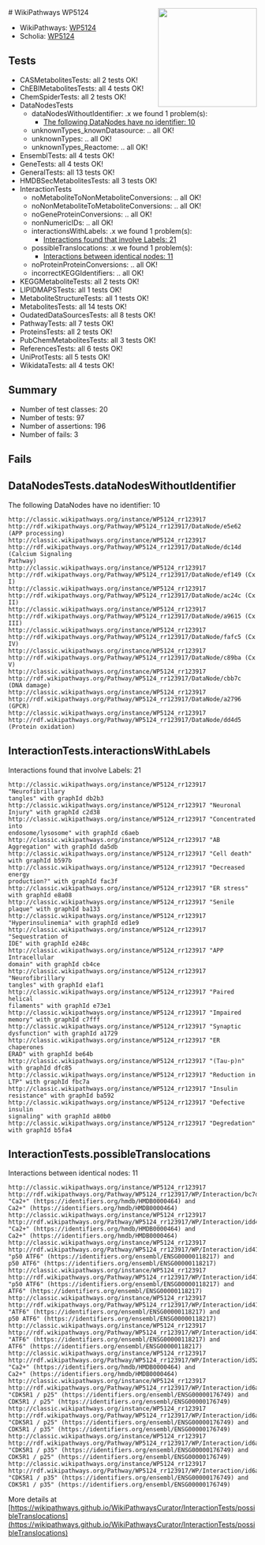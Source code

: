 <img style="float: right; width: 200px" src="https://upload.wikimedia.org/wikipedia/commons/thumb/8/83/Wplogo_with_text_500.png/640px-Wplogo_with_text_500.png" />
# WikiPathways WP5124

* WikiPathways: [WP5124](https://wikipathways.org/pathways/WP5124)
* Scholia: [WP5124](https://scholia.toolforge.org/wikipathways/WP5124)
## Tests
* CASMetabolitesTests: all 2 tests OK!
* ChEBIMetabolitesTests: all 4 tests OK!
* ChemSpiderTests: all 2 tests OK!
* DataNodesTests
    * dataNodesWithoutIdentifier: .x we found 1 problem(s):
        * [The following DataNodes have no identifier: 10](#8792c490)
    * unknownTypes_knownDatasource: .. all OK!
    * unknownTypes: .. all OK!
    * unknownTypes_Reactome: .. all OK!
* EnsemblTests: all 4 tests OK!
* GeneTests: all 4 tests OK!
* GeneralTests: all 13 tests OK!
* HMDBSecMetabolitesTests: all 3 tests OK!
* InteractionTests
    * noMetaboliteToNonMetaboliteConversions: .. all OK!
    * noNonMetaboliteToMetaboliteConversions: .. all OK!
    * noGeneProteinConversions: .. all OK!
    * nonNumericIDs: .. all OK!
    * interactionsWithLabels: .x we found 1 problem(s):
        * [Interactions found that involve Labels: 21](#fe97a8d8)
    * possibleTranslocations: .x we found 1 problem(s):
        * [Interactions between identical nodes: 11](#661ebeeb)
    * noProteinProteinConversions: .. all OK!
    * incorrectKEGGIdentifiers: .. all OK!
* KEGGMetaboliteTests: all 2 tests OK!
* LIPIDMAPSTests: all 1 tests OK!
* MetaboliteStructureTests: all 1 tests OK!
* MetabolitesTests: all 14 tests OK!
* OudatedDataSourcesTests: all 8 tests OK!
* PathwayTests: all 7 tests OK!
* ProteinsTests: all 2 tests OK!
* PubChemMetabolitesTests: all 3 tests OK!
* ReferencesTests: all 6 tests OK!
* UniProtTests: all 5 tests OK!
* WikidataTests: all 4 tests OK!


## Summary

* Number of test classes: 20
* Number of tests: 97
* Number of assertions: 196
* Number of fails: 3

## Fails

<a name="8792c490" />

## DataNodesTests.dataNodesWithoutIdentifier

The following DataNodes have no identifier: 10
```
http://classic.wikipathways.org/instance/WP5124_rr123917 http://rdf.wikipathways.org/Pathway/WP5124_rr123917/DataNode/e5e62 (APP processing)
http://classic.wikipathways.org/instance/WP5124_rr123917 http://rdf.wikipathways.org/Pathway/WP5124_rr123917/DataNode/dc14d (Calcium Signaling 
Pathway)
http://classic.wikipathways.org/instance/WP5124_rr123917 http://rdf.wikipathways.org/Pathway/WP5124_rr123917/DataNode/ef149 (Cx I)
http://classic.wikipathways.org/instance/WP5124_rr123917 http://rdf.wikipathways.org/Pathway/WP5124_rr123917/DataNode/ac24c (Cx II)
http://classic.wikipathways.org/instance/WP5124_rr123917 http://rdf.wikipathways.org/Pathway/WP5124_rr123917/DataNode/a9615 (Cx III)
http://classic.wikipathways.org/instance/WP5124_rr123917 http://rdf.wikipathways.org/Pathway/WP5124_rr123917/DataNode/fafc5 (Cx IV)
http://classic.wikipathways.org/instance/WP5124_rr123917 http://rdf.wikipathways.org/Pathway/WP5124_rr123917/DataNode/c89ba (Cx V)
http://classic.wikipathways.org/instance/WP5124_rr123917 http://rdf.wikipathways.org/Pathway/WP5124_rr123917/DataNode/cbb7c (DNA damage)
http://classic.wikipathways.org/instance/WP5124_rr123917 http://rdf.wikipathways.org/Pathway/WP5124_rr123917/DataNode/a2796 (GPCR)
http://classic.wikipathways.org/instance/WP5124_rr123917 http://rdf.wikipathways.org/Pathway/WP5124_rr123917/DataNode/dd4d5 (Protein oxidation)
```

<a name="fe97a8d8" />

## InteractionTests.interactionsWithLabels

Interactions found that involve Labels: 21
```
http://classic.wikipathways.org/instance/WP5124_rr123917 "Neurofibrillary 
tangles" with graphId db2b3
http://classic.wikipathways.org/instance/WP5124_rr123917 "Neuronal Injury" with graphId c2d38
http://classic.wikipathways.org/instance/WP5124_rr123917 "Concentrated into
endosome/lysosome" with graphId c6aeb
http://classic.wikipathways.org/instance/WP5124_rr123917 "AB Aggregation" with graphId da5db
http://classic.wikipathways.org/instance/WP5124_rr123917 "Cell death" with graphId b597b
http://classic.wikipathways.org/instance/WP5124_rr123917 "Decreased energy 
production?" with graphId fac3f
http://classic.wikipathways.org/instance/WP5124_rr123917 "ER stress" with graphId e8a08
http://classic.wikipathways.org/instance/WP5124_rr123917 "Senile plaque" with graphId ba133
http://classic.wikipathways.org/instance/WP5124_rr123917 "Hyperinsulinemia" with graphId ed1e9
http://classic.wikipathways.org/instance/WP5124_rr123917 "Sequestration of 
IDE" with graphId e248c
http://classic.wikipathways.org/instance/WP5124_rr123917 "APP Intracellular 
domain" with graphId cb4ce
http://classic.wikipathways.org/instance/WP5124_rr123917 "Neurofibrillary
tangles" with graphId e1af1
http://classic.wikipathways.org/instance/WP5124_rr123917 "Paired helical 
filaments" with graphId e73e1
http://classic.wikipathways.org/instance/WP5124_rr123917 "Impaired memory" with graphId c7fff
http://classic.wikipathways.org/instance/WP5124_rr123917 "Synaptic dysfunction" with graphId a1729
http://classic.wikipathways.org/instance/WP5124_rr123917 "ER chaperones
ERAD" with graphId be64b
http://classic.wikipathways.org/instance/WP5124_rr123917 "(Tau-p)n" with graphId dfc85
http://classic.wikipathways.org/instance/WP5124_rr123917 "Reduction in LTP" with graphId fbc7a
http://classic.wikipathways.org/instance/WP5124_rr123917 "Insulin resistance" with graphId ba592
http://classic.wikipathways.org/instance/WP5124_rr123917 "Defective insulin 
signaling" with graphId a80b0
http://classic.wikipathways.org/instance/WP5124_rr123917 "Degredation" with graphId b5fa4
```

<a name="661ebeeb" />

## InteractionTests.possibleTranslocations

Interactions between identical nodes: 11
```
http://classic.wikipathways.org/instance/WP5124_rr123917 http://rdf.wikipathways.org/Pathway/WP5124_rr123917/WP/Interaction/bc7d3 "Ca2+" (https://identifiers.org/hmdb/HMDB0000464) and 
Ca2+" (https://identifiers.org/hmdb/HMDB0000464)
http://classic.wikipathways.org/instance/WP5124_rr123917 http://rdf.wikipathways.org/Pathway/WP5124_rr123917/WP/Interaction/idd4f5d70a "Ca2+" (https://identifiers.org/hmdb/HMDB0000464) and 
Ca2+" (https://identifiers.org/hmdb/HMDB0000464)
http://classic.wikipathways.org/instance/WP5124_rr123917 http://rdf.wikipathways.org/Pathway/WP5124_rr123917/WP/Interaction/id41e74657 "p50 ATF6" (https://identifiers.org/ensembl/ENSG00000118217) and 
p50 ATF6" (https://identifiers.org/ensembl/ENSG00000118217)
http://classic.wikipathways.org/instance/WP5124_rr123917 http://rdf.wikipathways.org/Pathway/WP5124_rr123917/WP/Interaction/id41e74657 "p50 ATF6" (https://identifiers.org/ensembl/ENSG00000118217) and 
ATF6" (https://identifiers.org/ensembl/ENSG00000118217)
http://classic.wikipathways.org/instance/WP5124_rr123917 http://rdf.wikipathways.org/Pathway/WP5124_rr123917/WP/Interaction/id41e74657 "ATF6" (https://identifiers.org/ensembl/ENSG00000118217) and 
p50 ATF6" (https://identifiers.org/ensembl/ENSG00000118217)
http://classic.wikipathways.org/instance/WP5124_rr123917 http://rdf.wikipathways.org/Pathway/WP5124_rr123917/WP/Interaction/id41e74657 "ATF6" (https://identifiers.org/ensembl/ENSG00000118217) and 
ATF6" (https://identifiers.org/ensembl/ENSG00000118217)
http://classic.wikipathways.org/instance/WP5124_rr123917 http://rdf.wikipathways.org/Pathway/WP5124_rr123917/WP/Interaction/id5225f92c "Ca2+" (https://identifiers.org/hmdb/HMDB0000464) and 
Ca2+" (https://identifiers.org/hmdb/HMDB0000464)
http://classic.wikipathways.org/instance/WP5124_rr123917 http://rdf.wikipathways.org/Pathway/WP5124_rr123917/WP/Interaction/id6ab9bac4 "CDK5R1 / p25" (https://identifiers.org/ensembl/ENSG00000176749) and 
CDK5R1 / p25" (https://identifiers.org/ensembl/ENSG00000176749)
http://classic.wikipathways.org/instance/WP5124_rr123917 http://rdf.wikipathways.org/Pathway/WP5124_rr123917/WP/Interaction/id6ab9bac4 "CDK5R1 / p25" (https://identifiers.org/ensembl/ENSG00000176749) and 
CDK5R1 / p35" (https://identifiers.org/ensembl/ENSG00000176749)
http://classic.wikipathways.org/instance/WP5124_rr123917 http://rdf.wikipathways.org/Pathway/WP5124_rr123917/WP/Interaction/id6ab9bac4 "CDK5R1 / p35" (https://identifiers.org/ensembl/ENSG00000176749) and 
CDK5R1 / p25" (https://identifiers.org/ensembl/ENSG00000176749)
http://classic.wikipathways.org/instance/WP5124_rr123917 http://rdf.wikipathways.org/Pathway/WP5124_rr123917/WP/Interaction/id6ab9bac4 "CDK5R1 / p35" (https://identifiers.org/ensembl/ENSG00000176749) and 
CDK5R1 / p35" (https://identifiers.org/ensembl/ENSG00000176749)
```

More details at [https://wikipathways.github.io/WikiPathwaysCurator/InteractionTests/possibleTranslocations](https://wikipathways.github.io/WikiPathwaysCurator/InteractionTests/possibleTranslocations)

